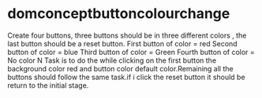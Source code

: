 # domconceptbuttoncolourchange
Create four buttons, three buttons should be in three different colors , the last button should be a reset button. First button of color = red Second button of color = blue Third button of color = Green Fourth button of color = No color
 N
Task is to do the while clicking on the first button the background color red and button color default color.Remaining all the buttons should follow the same task.if i click the reset button it should be return to the initial stage.
